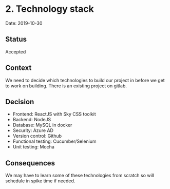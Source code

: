 # 2. Technology stack

Date: 2019-10-30

## Status

Accepted

## Context

We need to decide which technologies to build our project in before we get to work on building. There is an existing project on gitlab.

## Decision

- Frontend: ReactJS with Sky CSS toolkit  
- Backend: NodeJS  
- Database: MySQL in docker  
- Security: Azure AD  
- Version control: Github  
- Functional testing: Cucumber/Selenium  
- Unit testing: Mocha

## Consequences

We may have to learn some of these technologies from scratch so will schedule in spike time if needed.
